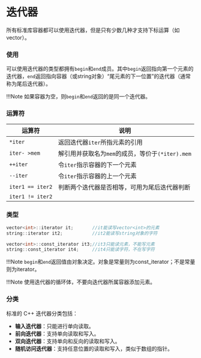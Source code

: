 # 迭代器

所有标准库容器都可以使用迭代器，但是只有少数几种才支持下标运算（如vector）。

### 使用

可以使用迭代器的类型都拥有`begin`和`end`成员。其中`begin`返回指向第一个元素的迭代器，`end`返回指向容器（或string对象）“尾元素的下一位置”的迭代器（通常称为尾后迭代器）。

!!!Note
	如果容器为空，则`begin`和`end`返回的是同一个迭代器。

### 运算符

| 运算符           | 说明                                             |
| ---------------- | ------------------------------------------------ |
| `*iter`          | 返回迭代器`iter`所指元素的引用                   |
| `iter- >mem`     | 解引用并获取名为`mem`的成员，等价于`(*iter).mem` |
| `++iter`         | 令`iter`指示容器的下一个元素                     |
| `--iter`         | 令`iter`指示容器的上一个元素                     |
| `iter1 == iter2` | 判断两个迭代器是否相等，可用为尾后迭代器判断     |
| `iter1 != iter2` |                                                  |

### 类型

```c++
vector<int>::iterator it;		//it能读写vector<int>的元素
string::iterator it2;			//it2能读写string对象的字符

vector<int>::const_iterator it3;//it3只能读元素，不能写元素
string::const_iterator it4;		//it4只能读字符，不在写字符
```

!!!Note
	`begin`和`end`返回值由对象决定。对象是常量则为const_iterator；不是常量则为iterator。

!!!Note
	使用迭代器的循环体，不要向迭代器所属容器添加元素。

### 分类

标准的 C++ 迭代器分类包括：

- **输入迭代器**：只能进行单向读取。
- **前向迭代器**：支持单向读取和写入。
- **双向迭代器**：支持单向和反向的读取和写入。
- **随机访问迭代器**：支持任意位置的读取和写入，类似于数组的指针。